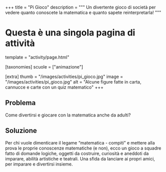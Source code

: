 +++
title = "Pi Gioco"
description = """
    Un divertente gioco di società per vedere quanto
    conoscete la matematica e  quanto sapete reinterpretarla!
"""

# Questa è una singola pagina di attività
template = "activity/page.html"

[taxonomies]
scuole = ["animazione"]

[extra]
thumb = "/images/activities/pi_gioco.jpg"
image = "/images/activities/pi_gioco.jpg"
alt = "Alcune figure fatte in carta, cannucce e carte con un quiz matematico"
+++
## Problema

Come divertirsi e giocare con la matematica anche da adulti?

## Soluzione

Per chi vuole dimenticare il legame “matematica - compiti” e mettere alla prova
le proprie conoscenze matematiche (e non), ecco un gioco a squadre fatto di
domande logiche, oggetti da costruire, curiosità e aneddoti da imparare,
abilità artistiche e teatrali. Una sfida da lanciare ai propri amici,
per imparare e divertirsi insieme.

